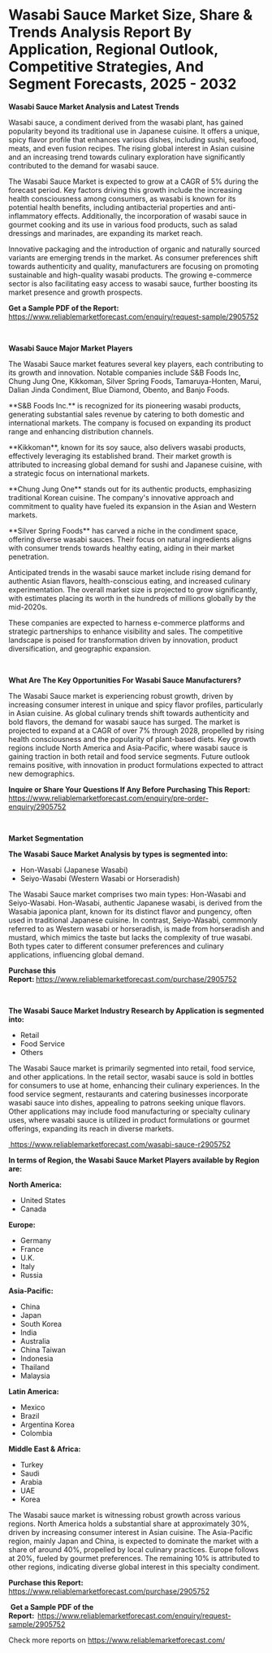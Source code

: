<p><h1>Wasabi Sauce Market Size, Share & Trends Analysis Report By Application, Regional Outlook, Competitive Strategies, And Segment Forecasts, 2025 - 2032</h1></p><p><strong>Wasabi Sauce Market Analysis and Latest Trends</strong></p>
<p><p>Wasabi sauce, a condiment derived from the wasabi plant, has gained popularity beyond its traditional use in Japanese cuisine. It offers a unique, spicy flavor profile that enhances various dishes, including sushi, seafood, meats, and even fusion recipes. The rising global interest in Asian cuisine and an increasing trend towards culinary exploration have significantly contributed to the demand for wasabi sauce.</p><p>The Wasabi Sauce Market is expected to grow at a CAGR of 5% during the forecast period. Key factors driving this growth include the increasing health consciousness among consumers, as wasabi is known for its potential health benefits, including antibacterial properties and anti-inflammatory effects. Additionally, the incorporation of wasabi sauce in gourmet cooking and its use in various food products, such as salad dressings and marinades, are expanding its market reach.</p><p>Innovative packaging and the introduction of organic and naturally sourced variants are emerging trends in the market. As consumer preferences shift towards authenticity and quality, manufacturers are focusing on promoting sustainable and high-quality wasabi products. The growing e-commerce sector is also facilitating easy access to wasabi sauce, further boosting its market presence and growth prospects.</p></p>
<p><strong>Get a Sample PDF of the Report:&nbsp;</strong> <a href="https://www.reliablemarketforecast.com/enquiry/request-sample/2905752?utm_campaign=2324&utm_medium=2&utm_source=Github&utm_content=ia&utm_term=12032025&utm_id=wasabi-sauce">https://www.reliablemarketforecast.com/enquiry/request-sample/2905752</a></p>
<p>&nbsp;</p>
<p><strong>Wasabi Sauce Major Market Players</strong></p>
<p><p>The Wasabi Sauce market features several key players, each contributing to its growth and innovation. Notable companies include S&B Foods Inc, Chung Jung One, Kikkoman, Silver Spring Foods, Tamaruya-Honten, Marui, Dalian Jinda Condiment, Blue Diamond, Obento, and Banjo Foods.</p><p>**S&B Foods Inc.** is recognized for its pioneering wasabi products, generating substantial sales revenue by catering to both domestic and international markets. The company is focused on expanding its product range and enhancing distribution channels.</p><p>**Kikkoman**, known for its soy sauce, also delivers wasabi products, effectively leveraging its established brand. Their market growth is attributed to increasing global demand for sushi and Japanese cuisine, with a strategic focus on international markets.</p><p>**Chung Jung One** stands out for its authentic products, emphasizing traditional Korean cuisine. The company's innovative approach and commitment to quality have fueled its expansion in the Asian and Western markets.</p><p>**Silver Spring Foods** has carved a niche in the condiment space, offering diverse wasabi sauces. Their focus on natural ingredients aligns with consumer trends towards healthy eating, aiding in their market penetration.</p><p>Anticipated trends in the wasabi sauce market include rising demand for authentic Asian flavors, health-conscious eating, and increased culinary experimentation. The overall market size is projected to grow significantly, with estimates placing its worth in the hundreds of millions globally by the mid-2020s.</p><p>These companies are expected to harness e-commerce platforms and strategic partnerships to enhance visibility and sales. The competitive landscape is poised for transformation driven by innovation, product diversification, and geographic expansion.</p></p>
<p>&nbsp;</p>
<p><strong>What Are The Key Opportunities For Wasabi Sauce Manufacturers?</strong></p>
<p><p>The Wasabi Sauce market is experiencing robust growth, driven by increasing consumer interest in unique and spicy flavor profiles, particularly in Asian cuisine. As global culinary trends shift towards authenticity and bold flavors, the demand for wasabi sauce has surged. The market is projected to expand at a CAGR of over 7% through 2028, propelled by rising health consciousness and the popularity of plant-based diets. Key growth regions include North America and Asia-Pacific, where wasabi sauce is gaining traction in both retail and food service segments. Future outlook remains positive, with innovation in product formulations expected to attract new demographics.</p></p>
<p><strong>Inquire or Share Your Questions If Any Before Purchasing This Report:</strong> <a href="https://www.reliablemarketforecast.com/enquiry/pre-order-enquiry/2905752?utm_campaign=2324&utm_medium=2&utm_source=Github&utm_content=ia&utm_term=12032025&utm_id=wasabi-sauce">https://www.reliablemarketforecast.com/enquiry/pre-order-enquiry/2905752</a></p>
<p>&nbsp;</p>
<p><strong>Market Segmentation</strong></p>
<p><strong>The Wasabi Sauce Market Analysis by types is segmented into:</strong></p>
<p><ul><li>Hon-Wasabi (Japanese Wasabi)</li><li>Seiyo-Wasabi (Western Wasabi or Horseradish)</li></ul></p>
<p><p>The Wasabi Sauce market comprises two main types: Hon-Wasabi and Seiyo-Wasabi. Hon-Wasabi, authentic Japanese wasabi, is derived from the Wasabia japonica plant, known for its distinct flavor and pungency, often used in traditional Japanese cuisine. In contrast, Seiyo-Wasabi, commonly referred to as Western wasabi or horseradish, is made from horseradish and mustard, which mimics the taste but lacks the complexity of true wasabi. Both types cater to different consumer preferences and culinary applications, influencing global demand.</p></p>
<p><strong>Purchase this Report:&nbsp;</strong><a href="https://www.reliablemarketforecast.com/purchase/2905752?utm_campaign=2324&utm_medium=2&utm_source=Github&utm_content=ia&utm_term=12032025&utm_id=wasabi-sauce">https://www.reliablemarketforecast.com/purchase/2905752</a></p>
<p>&nbsp;</p>
<p><strong>The Wasabi Sauce Market Industry Research by Application is segmented into:</strong></p>
<p><ul><li>Retail</li><li>Food Service</li><li>Others</li></ul></p>
<p><p>The Wasabi Sauce market is primarily segmented into retail, food service, and other applications. In the retail sector, wasabi sauce is sold in bottles for consumers to use at home, enhancing their culinary experiences. In the food service segment, restaurants and catering businesses incorporate wasabi sauce into dishes, appealing to patrons seeking unique flavors. Other applications may include food manufacturing or specialty culinary uses, where wasabi sauce is utilized in product formulations or gourmet offerings, expanding its reach in diverse markets.</p></p>
<p><a href="https://www.reliablemarketforecast.com/wasabi-sauce-r2905752?utm_campaign=2324&utm_medium=2&utm_source=Github&utm_content=ia&utm_term=12032025&utm_id=wasabi-sauce">&nbsp;https://www.reliablemarketforecast.com/wasabi-sauce-r2905752</a></p>
<p><strong>In terms of Region, the Wasabi Sauce Market Players available by Region are:</strong></p>
<p>
    <p> <strong> North America: </strong>
        <ul>
            <li>United States</li>
            <li>Canada</li>
        </ul>
        </p> 
    <p> <strong> Europe: </strong>
        <ul>
            <li>Germany</li>
            <li>France</li>
            <li>U.K.</li>
            <li>Italy</li>
            <li>Russia</li>
        </ul>
        </p> 
    <p> <strong> Asia-Pacific: </strong>
        <ul>
            <li>China</li>
            <li>Japan</li>
            <li>South Korea</li>
            <li>India</li>
            <li>Australia</li>
            <li>China Taiwan</li>
            <li>Indonesia</li>
            <li>Thailand</li>
            <li>Malaysia</li>
        </ul>
        </p> 
    <p> <strong> Latin America: </strong>
        <ul>
            <li>Mexico</li>
            <li>Brazil</li>
            <li>Argentina Korea</li>
            <li>Colombia</li>
        </ul>
        </p> 
    <p> <strong> Middle East & Africa: </strong>
        <ul>
            <li>Turkey</li>
            <li>Saudi</li>
            <li>Arabia</li>
            <li>UAE</li>
            <li>Korea</li>
        </ul>
    </p>
    </p>
<p><p>The Wasabi sauce market is witnessing robust growth across various regions. North America holds a substantial share at approximately 30%, driven by increasing consumer interest in Asian cuisine. The Asia-Pacific region, mainly Japan and China, is expected to dominate the market with a share of around 40%, propelled by local culinary practices. Europe follows at 20%, fueled by gourmet preferences. The remaining 10% is attributed to other regions, indicating diverse global interest in this specialty condiment.</p></p>
<p><strong>Purchase this Report: </strong><a href="https://www.reliablemarketforecast.com/purchase/2905752?utm_campaign=2324&utm_medium=2&utm_source=Github&utm_content=ia&utm_term=12032025&utm_id=wasabi-sauce">https://www.reliablemarketforecast.com/purchase/2905752</a></p>
<p>&nbsp;<strong>Get a Sample PDF of the Report:&nbsp;&nbsp;</strong><a href="https://www.reliablemarketforecast.com/enquiry/request-sample/2905752?utm_campaign=2324&utm_medium=2&utm_source=Github&utm_content=ia&utm_term=12032025&utm_id=wasabi-sauce">https://www.reliablemarketforecast.com/enquiry/request-sample/2905752</a></p>
<p><strong></strong></p>
<p>Check more reports on <a href="https://www.reliablemarketforecast.com/?utm_campaign=2324&utm_medium=2&utm_source=Github&utm_content=ia&utm_term=12032025&utm_id=wasabi-sauce">https://www.reliablemarketforecast.com/</a></p>